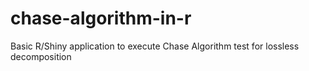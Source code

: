 # chase-algorithm-in-r
Basic R/Shiny application to execute Chase Algorithm test for lossless decomposition
